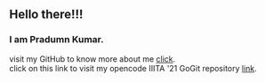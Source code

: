 ## Hello there!!! <br>
### I am Pradumn Kumar. <br>
visit my GitHub to know more about me <a href = "https://github.com/kumarpradumn">click</a>. <br>
click on this link to visit my opencode IIITA '21 GoGit repository <a href = "https://github.com/kumarpradumn/GoGit.git">link</a>.
